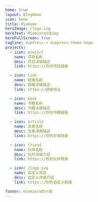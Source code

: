 ```yaml
---
home: true
layout: BlogHome
icon: home
title: MioHome
heroImage: /logo.svg
heroText: Miomiorαのβ1og
heroFullScreen: true
tagline: VuePress + Vuepress-theme-hope
projects:
  - icon: project
    name: 项目名称
    desc: 项目详细描述
    link: https://你的项目链接

  - icon: link
    name: 链接名称
    desc: 链接详细描述
    link: https://链接地址

  - icon: book
    name: 书籍名称
    desc: 书籍详细描述
    link: https://你的书籍链接

  - icon: article
    name: 文章名称
    desc: 文章详细描述
    link: https://你的文章链接

  - icon: friend
    name: 伙伴名称
    desc: 伙伴详细介绍
    link: https://你的伙伴链接

  - icon: /logo.svg
    name: 自定义项目
    desc: 自定义详细介绍
    link: https://你的自定义链接

footer: miomiora的小窝
---
```


[comment]: <> (这是一个博客主页的案例。)

[comment]: <> (要使用此布局，你应该在页面前端设置 `layout: BlogHome` 和 `home: true`。)

[comment]: <> (相关配置文档请见 [博客主页]&#40;https://theme-hope.vuejs.press/zh/guide/blog/home/&#41;。)
